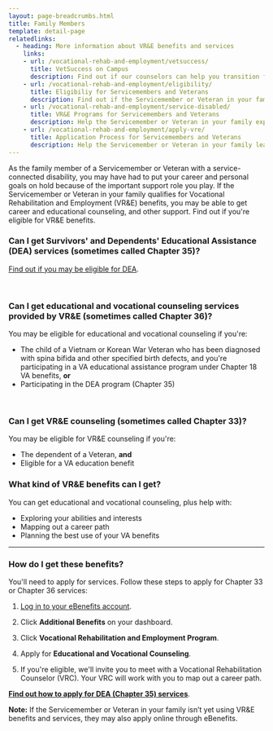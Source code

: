 ```yaml
---
layout: page-breadcrumbs.html
title: Family Members
template: detail-page
relatedlinks:
  - heading: More information about VR&E benefits and services
    links:
    - url: /vocational-rehab-and-employment/vetsuccess/
      title: VetSuccess on Campus
      description: Find out if our counselors can help you transition from military to college life. 
    - url: /vocational-rehab-and-employment/eligibility/
      title: Eligibiliy for Servicemembers and Veterans
      description: Find out if the Servicemember or Veteran in your family is eligible for VR&E benefits and services.
    - url: /vocational-rehab-and-employment/service-disabled/
      title: VR&E Programs for Servicemembers and Veterans
      description: Help the Servicemember or Veteran in your family explore VR&E support-and-service tracks for help learning new skills, finding a new job, staring a business, getting educational counseling, or returning to their former job.
    - url: /vocational-rehab-and-employment/apply-vre/
      title: Application Process for Servicemembers and Veterans
      description: Help the Servicemember or Veteran in your family learn how to apply for VR&amp;E benefits and services.  
---
```


<div class="va-introtext">

As the family member of a Servicemember or Veteran with a service-connected disability, you may have had to put your career and personal goals on hold because of the important support role you play. If the Servicemember or Veteran in your family qualifies for Vocational Rehabilitation and Employment (VR&amp;E) benefits, you may be able to get career and educational counseling, and other support. Find out if you're eligible for VR&E benefits.

</div>

<div class="feature">

### Can I get Survivors' and Dependents' Educational Assistance (DEA) services (sometimes called Chapter 35)?

[Find out if you may be eligible for DEA](/education/gi-bill/survivors-dependent-assistance/dependents-education/).

<br>

### Can I get educational and vocational counseling services provided by VR&amp;E (sometimes called Chapter 36)?

You may be eligible for educational and vocational counseling if you're:

- The child of a Vietnam or Korean War Veteran who has been diagnosed with spina bifida and other specified birth defects, and you're participating in a VA educational assistance program under Chapter 18 VA benefits, **or**
- Participating in the DEA program (Chapter 35)

<br>

### Can I get VR&E counseling (sometimes called Chapter 33)?

You may be eligible for VR&E counseling if you're:

- The dependent of a Veteran, **and**
- Eligible for a VA education benefit

</div>

### What kind of VR&amp;E benefits can I get?

You can get educational and vocational counseling, plus help with:

- Exploring your abilities and interests
- Mapping out a career path
- Planning the best use of your VA benefits

<hr>

### How do I get these benefits?

You'll need to apply for services. Follow these steps to apply for Chapter 33 or Chapter 36 services:

<ol class="process">
<li class="process-step list-one">

[Log in to your eBenefits account](https://www.ebenefits.va.gov/ebenefits/homepage).

</li>

<li class="process-step list-two">

Click **Additional Benefits** on your dashboard.

</li>

<li class="process-step list-three">

Click **Vocational Rehabilitation and Employment Program**.

</li>

<li class="process-step list-four">

Apply for **Educational and Vocational Counseling**.

</li>

<li class="process-step list-five">

If you're eligible, we'll invite you to meet with a Vocational Rehabilitation Counselor (VRC). Your VRC will work with you to map out a career path.

</li>
</ol>

**[Find out how to apply for DEA (Chapter 35) services](/education/gi-bill/survivors-dependent-assistance/dependents-education/)**.

**Note:** If the Servicemember or Veteran in your family isn’t yet using VR&E benefits and services, they may also apply online through eBenefits.
